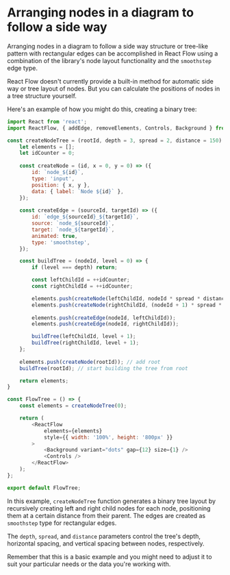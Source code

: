 # Arranging nodes in a diagram to follow a side way
Arranging nodes in a diagram to follow a side way structure or tree-like pattern with rectangular edges can be accomplished in React Flow using a combination of the library's node layout functionality and the `smoothstep` edge type.

React Flow doesn't currently provide a built-in method for automatic side way or tree layout of nodes. But you can calculate the positions of nodes in a tree structure yourself. 

Here's an example of how you might do this, creating a binary tree:

```javascript
import React from 'react';
import ReactFlow, { addEdge, removeElements, Controls, Background } from 'react-flow-renderer';

const createNodeTree = (rootId, depth = 3, spread = 2, distance = 150) => {
    let elements = [];
    let idCounter = 0;
    
    const createNode = (id, x = 0, y = 0) => ({
        id: `node_${id}`,
        type: 'input',
        position: { x, y },
        data: { label: `Node ${id}` },
    });
    
    const createEdge = (sourceId, targetId) => ({
        id: `edge_${sourceId}_${targetId}`,
        source: `node_${sourceId}`,
        target: `node_${targetId}`,
        animated: true,
        type: 'smoothstep',
    });

    const buildTree = (nodeId, level = 0) => {
        if (level === depth) return;

        const leftChildId = ++idCounter;
        const rightChildId = ++idCounter;

        elements.push(createNode(leftChildId, nodeId * spread * distance, (level + 1) * distance));
        elements.push(createNode(rightChildId, (nodeId + 1) * spread * distance, (level + 1) * distance));
        
        elements.push(createEdge(nodeId, leftChildId));
        elements.push(createEdge(nodeId, rightChildId));

        buildTree(leftChildId, level + 1);
        buildTree(rightChildId, level + 1);
    };
    
    elements.push(createNode(rootId)); // add root
    buildTree(rootId); // start building the tree from root

    return elements;
}

const FlowTree = () => {
    const elements = createNodeTree(0);

    return (
        <ReactFlow
            elements={elements}
            style={{ width: '100%', height: '800px' }}
        >
            <Background variant="dots" gap={12} size={1} />
            <Controls />
        </ReactFlow>
    );
};

export default FlowTree;
```
In this example, `createNodeTree` function generates a binary tree layout by recursively creating left and right child nodes for each node, positioning them at a certain distance from their parent. The edges are created as `smoothstep` type for rectangular edges. 

The `depth`, `spread`, and `distance` parameters control the tree's depth, horizontal spacing, and vertical spacing between nodes, respectively.

Remember that this is a basic example and you might need to adjust it to suit your particular needs or the data you're working with.